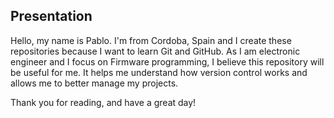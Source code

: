 ## Presentation
Hello, my name is Pablo. I'm from Cordoba, Spain and I create these repositories because I want to learn Git and GitHub. As I am electronic engineer and I focus on Firmware programming, I believe this repository will be useful for me. It helps me understand how version control works and allows me to better manage my projects.

Thank you for reading, and have a great day!


<!--
**pengarcia-dev/pengarcia-dev** is a ✨ _special_ ✨ repository because its `README.md` (this file) appears on your GitHub profile.

Here are some ideas to get you started:

- 🔭 I’m currently working on ...
- 🌱 I’m currently learning ...
- 👯 I’m looking to collaborate on ...
- 🤔 I’m looking for help with ...
- 💬 Ask me about ...
- 📫 How to reach me: ...
- 😄 Pronouns: ...
- ⚡ Fun fact: ...
-->
